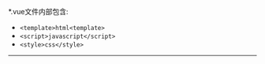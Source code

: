 *.vue文件内部包含:
- `<template>html<template>`
- `<script>javascript</script>`
- `<style>css</style>`

- - -
